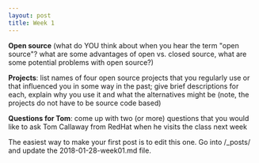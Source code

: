 ```yaml
---
layout: post
title: Week 1
---
```



**Open source** (what do YOU think about when you hear the term "open source"? what are some advantages of open vs. closed source, what are some potential problems with open source?)

**Projects**: list names of four open source projects that you regularly use or that influenced you in some way in the past; give brief descriptions for each, explain why you use it and what the alternatives might be (note, the projects do not have to be source code based)  

**Questions for Tom**: come up with two (or more) questions that you would like to ask Tom Callaway from RedHat when he visits the class next week   

The easiest way to make your first post is to edit this one. 
Go into /_posts/ and update the 2018-01-28-week01.md file. 
